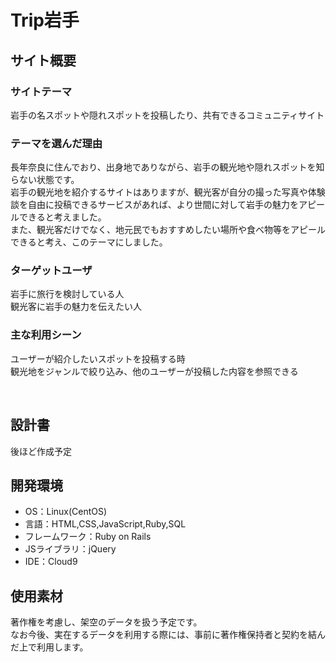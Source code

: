 # Trip岩手
## サイト概要
### サイトテーマ
岩手の名スポットや隠れスポットを投稿したり、共有できるコミュニティサイト
​
### テーマを選んだ理由
長年奈良に住んでおり、出身地でありながら、岩手の観光地や隠れスポットを知らない状態です。<br>
岩手の観光地を紹介するサイトはありますが、観光客が自分の撮った写真や体験談を自由に投稿できるサービスがあれば、より世間に対して岩手の魅力をアピールできると考えました。<br>
また、観光客だけでなく、地元民でもおすすめしたい場所や食べ物等をアピールできると考え、このテーマにしました。

### ターゲットユーザ
岩手に旅行を検討している人<br>
観光客に岩手の魅力を伝えたい人
​
### 主な利用シーン
ユーザーが紹介したいスポットを投稿する時<br>
観光地をジャンルで絞り込み、他のユーザーが投稿した内容を参照できる

​
## 設計書
後ほど作成予定
​
## 開発環境
- OS：Linux(CentOS)
- 言語：HTML,CSS,JavaScript,Ruby,SQL
- フレームワーク：Ruby on Rails
- JSライブラリ：jQuery
- IDE：Cloud9
​
## 使用素材
著作権を考慮し、架空のデータを扱う予定です。<br>
なお今後、実在するデータを利用する際には、事前に著作権保持者と契約を結んだ上で利用します。
